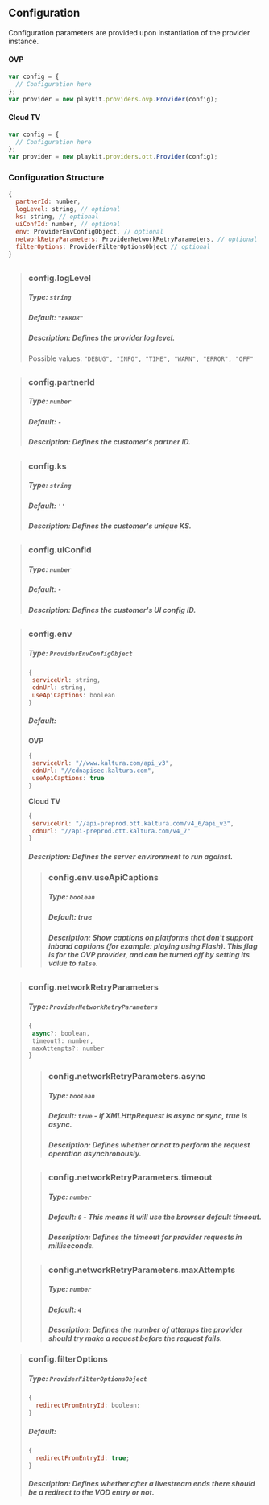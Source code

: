 ## Configuration

Configuration parameters are provided upon instantiation of the provider instance.

#### OVP

```js
var config = {
  // Configuration here
};
var provider = new playkit.providers.ovp.Provider(config);
```

#### Cloud TV

```js
var config = {
  // Configuration here
};
var provider = new playkit.providers.ott.Provider(config);
```

### Configuration Structure

```js
{
  partnerId: number,
  logLevel: string, // optional
  ks: string, // optional
  uiConfId: number, // optional
  env: ProviderEnvConfigObject, // optional
  networkRetryParameters: ProviderNetworkRetryParameters, // optional
  filterOptions: ProviderFilterOptionsObject // optional
}
```

##

> ### config.logLevel
>
> ##### Type: `string`
>
> ##### Default: `"ERROR"`
>
> ##### Description: Defines the provider log level.
>
> Possible values: `"DEBUG", "INFO", "TIME", "WARN", "ERROR", "OFF"`

##

> ### config.partnerId
>
> ##### Type: `number`
>
> ##### Default: `-`
>
> ##### Description: Defines the customer's partner ID.

##

> ### config.ks
>
> ##### Type: `string`
>
> ##### Default: `''`
>
> ##### Description: Defines the customer's unique KS.

##

> ### config.uiConfId
>
> ##### Type: `number`
>
> ##### Default: `-`
>
> ##### Description: Defines the customer's UI config ID.

##

> ### config.env
>
> ##### Type: `ProviderEnvConfigObject`
>
> ```js
> {
>  serviceUrl: string,
>  cdnUrl: string,
>  useApiCaptions: boolean
> }
> ```
>
> ##### Default:
>
> **OVP**
>
> ```js
> {
>  serviceUrl: "//www.kaltura.com/api_v3",
>  cdnUrl: "//cdnapisec.kaltura.com",
>  useApiCaptions: true
> }
> ```
>
> **Cloud TV**
>
> ```js
> {
>  serviceUrl: "//api-preprod.ott.kaltura.com/v4_6/api_v3",
>  cdnUrl: "//api-preprod.ott.kaltura.com/v4_7"
> }
> ```
>
> ##### Description: Defines the server environment to run against.
>
> > ### config.env.useApiCaptions
> >
> > ##### Type: `boolean`
> >
> > ##### Default: true
> >
> > ##### Description: Show captions on platforms that don't support inband captions (for example: playing using Flash). This flag is for the OVP provider, and can be turned off by setting its value to `false`.

##

> ### config.networkRetryParameters
>
> ##### Type: `ProviderNetworkRetryParameters`
>
> ```js
> {
>  async?: boolean,
>  timeout?: number,
>  maxAttempts?: number
> }
> ```
>
> > ### config.networkRetryParameters.async
> >
> > ##### Type: `boolean`
> >
> > ##### Default: `true` - if XMLHttpRequest is async or sync, true is async.
> >
> > ##### Description: Defines whether or not to perform the request operation asynchronously.
>
> ##
>
> > ### config.networkRetryParameters.timeout
> >
> > ##### Type: `number`
> >
> > ##### Default: `0` - This means it will use the browser default timeout.
> >
> > ##### Description: Defines the timeout for provider requests in milliseconds.
>
> ##
>
> > ### config.networkRetryParameters.maxAttempts
> >
> > ##### Type: `number`
> >
> > ##### Default: `4`
> >
> > ##### Description: Defines the number of attemps the provider should try make a request before the request fails.

> ### config.filterOptions
>
> ##### Type: `ProviderFilterOptionsObject`
>
> ```js
> {
>   redirectFromEntryId: boolean;
> }
> ```
>
> ##### Default:
>
> ```js
> {
>   redirectFromEntryId: true;
> }
> ```
>
> ##### Description: Defines whether after a livestream ends there should be a redirect to the VOD entry or not.
